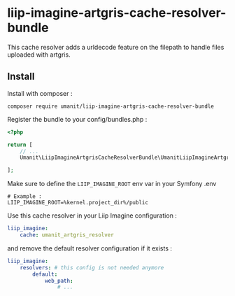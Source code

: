 # liip-imagine-artgris-cache-resolver-bundle

This cache resolver adds a urldecode feature on the filepath to handle files uploaded with artgris.

## Install

Install with composer :

```
composer require umanit/liip-imagine-artgris-cache-resolver-bundle
```

Register the bundle to your config/bundles.php :

```php
<?php

return [
    // ...
    Umanit\LiipImagineArtgrisCacheResolverBundle\UmanitLiipImagineArtgrisCacheResolverBundle::class => ['all' => true],

];
```

Make sure to define the `LIIP_IMAGINE_ROOT` env var in your Symfony .env
```
# Example : 
LIIP_IMAGINE_ROOT=%kernel.project_dir%/public
```

Use this cache resolver in your Liip Imagine configuration :

```yaml
liip_imagine:
    cache: umanit_artgris_resolver
```

and remove the default resolver configuration if it exists :

```yaml
liip_imagine:
    resolvers: # this config is not needed anymore
        default:
            web_path:
                # ...
```

